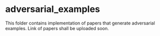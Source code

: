 # adversarial_examples
This folder contains implementation of papers that generate adversarial examples. Link of papers shall be uploaded soon. 
